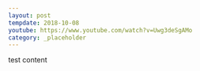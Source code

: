 ```yaml
---
layout: post
tempdate: 2018-10-08
youtube: https://www.youtube.com/watch?v=Uwg3deSgAMo
category: _placeholder
---
```

test content